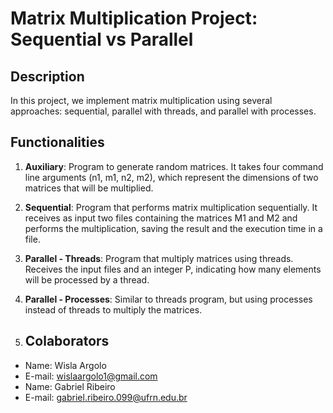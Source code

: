 # Matrix Multiplication Project: Sequential vs Parallel

## Description
In this project, we implement matrix multiplication using several approaches: sequential, parallel with threads, and parallel with processes.

## Functionalities

1. **Auxiliary**: Program to generate random matrices. It takes four command line arguments (n1, m1, n2, m2), which represent the dimensions of two matrices that will be multiplied. 

2. **Sequential**: Program that performs matrix multiplication sequentially. It receives as input two files containing the matrices M1 and M2 and performs the multiplication, saving the result and the execution time in a file.

3. **Parallel - Threads**: Program that multiply matrices using threads. Receives the input files and an integer P, indicating how many elements will be processed by a thread.

4. **Parallel - Processes**: Similar to threads program, but using processes instead of threads to multiply the matrices.

5. ## Colaborators
* Name: Wisla Argolo
* E-mail: wislaargolo1@gmail.com
* Name: Gabriel Ribeiro
* E-mail: gabriel.ribeiro.099@ufrn.edu.br
